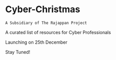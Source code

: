 # Cyber-Christmas
```
A Subsidiary of The Rajappan Project
```

A curated list of resources for Cyber Professionals

Launching on 25th December

Stay Tuned!
